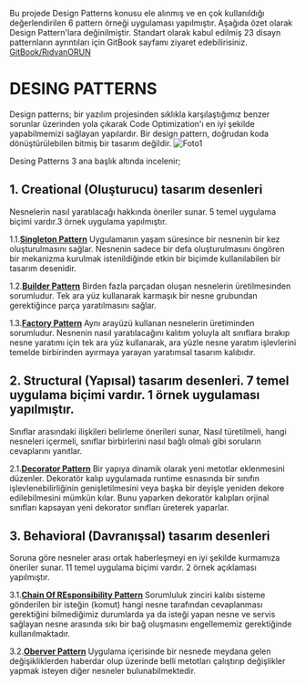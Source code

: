 Bu projede Design Patterns konusu ele alınmış ve en çok kullanıldığı değerlendirilen 6 pattern örneği uygulaması yapılmıştır.
Aşağıda özet olarak Design Pattern'lara değinilmiştir. Standart olarak kabul edilmiş 23 disayn patternların ayrıntıları için GitBook sayfamı ziyaret edebilirisiniz. [GitBook/RıdvanORUN](https://ridvanorun.gitbook.io/desing-patterns/)

# DESING PATTERNS
Design patterns; bir yazılım projesinden sıklıkla karşılaştığımız benzer sorunlar üzerinden yola çıkarak Code Optimization'ı en iyi şekilde yapabilmemizi sağlayan yapılardır. Bir design pattern, doğrudan koda dönüştürülebilen bitmiş bir tasarım değildir.
![Foto1](https://gblobscdn.gitbook.com/assets%2F-MPTaJDw4ydhbhVvAsOm%2F-MPTaM0_Y1UdPD2LkwOB%2F-MPTcD0S4db3dErXE82I%2FDesingPatterns.png?alt=media&token=54161a63-d5fc-4a93-a53b-291a773abf67)

Desing Patterns 3 ana başlık altında incelenir;

## 1. Creational (Oluşturucu) tasarım desenleri
Nesnelerin nasıl yaratılacağı hakkında öneriler sunar. 5 temel uygulama biçimi vardır.3 örnek uygulama yapılmıştır.
   
   1.1.[**Singleton Pattern**](https://github.com/RidvanOrun/DesignPatternsSolution/tree/master/SingletonPattern) Uygulamanın yaşam süresince bir nesnenin bir kez oluşturulmasını sağlar. Nesnenin sadece bir defa oluşturulmasını öngören bir mekanizma kurulmak istenildiğinde etkin bir biçimde kullanılabilen bir tasarım desenidir.
  
   1.2.[**Builder Pattern**](https://github.com/RidvanOrun/DesignPatternsSolution/tree/master/BuilderPattern) Birden fazla parçadan oluşan nesnelerin üretilmesinden sorumludur. Tek ara yüz kullanarak karmaşık bir nesne grubundan gerektiğince parça yaratılmasını sağlar.
   
   1.3.[**Factory Pattern**](https://github.com/RidvanOrun/DesignPatternsSolution/tree/master/FactoryMethod)  Aynı arayüzü kullanan nesnelerin üretiminden sorumludur. Nesnenin nasıl yaratılacağını kalıtım yoluyla alt sınıflara bırakıp nesne yaratımı için tek ara yüz kullanarak, ara yüzle nesne yaratım işlevlerini temelde birbirinden ayırmaya yarayan yaratımsal tasarım kalıbıdır.
   
## 2. Structural  (Yapısal) tasarım desenleri. 7 temel uygulama biçimi vardır. 1 örnek uygulaması yapılmıştır.
Sınıflar arasındaki ilişkileri belirleme önerileri sunar, Nasıl türetilmeli, hangi nesneleri içermeli, sınıflar birbirlerini nasıl bağlı olmalı gibi soruların cevaplarını yanıtlar.

   2.1.[**Decorator Pattern**](https://github.com/RidvanOrun/DesignPatternsSolution/tree/master/DecoratorPattern) Bir yapıya dinamik olarak yeni metotlar eklenmesini düzenler. Dekoratör kalıp uygulamada runtime esnasında bir sınıfın işlevlenebilirliğinin genişletilmesini veya başka bir deyişle yeniden dekore edilebilmesini mümkün kılar. Bunu yaparken dekoratör kalıpları orjinal sınıfları kapsayan yeni dekorator sınıfları üreterek yaparlar.
   
## 3. Behavioral (Davranışsal) tasarım desenleri
Soruna göre nesneler arası ortak haberleşmeyi en iyi şekilde kurmamıza öneriler sunar. 11 temel uygulama biçimi vardır. 2 örnek açıklaması yapılmıştır.

   3.1.[**Chain Of REsponsibility Pattern**](https://github.com/RidvanOrun/DesignPatternsSolution/tree/master/TheChainOfResponsibityPattern) Sorumluluk zinciri kalıbı sisteme gönderilen bir isteğin (komut) hangi nesne tarafından cevaplanması gerektiğini bilmediğimiz durumlarda ya da isteği yapan nesne ve servis sağlayan nesne arasında sıkı bir bağ oluşmasını engellememiz gerektiğinde kullanılmaktadır.
   
   3.2.[**Oberver Pattern**](https://github.com/RidvanOrun/DesignPatternsSolution/tree/master/ObserverPattern) Uygulama içerisinde bir nesnede meydana gelen değişikliklerden haberdar olup üzerinde belli metotları çalıştırıp değişlikler yapmak isteyen diğer nesneler bulunabilmektedir. 
   
   
